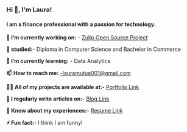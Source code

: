 ### Hi 👋, I'm Laura!

#### I am a finance professional with a passion for technology.

**🔭 I’m currently working on:** - [Zulip Open Source Project](https://github.com/zulip/zulip/issues/29275)

**🏫 studied:**- Diploma in Computer Science and Bachelor in Commerce 

**🌱 I’m currently learning:** - Data Analytics 

**📫 How to reach me:** -lauramutua001@gmail.com

**👨‍💻 All of my projects are available at:**- [Portfolio Link](#)

**📝 I regularly write articles on:**- [Blog Link](#)

**📄 Know about my experiences:**- [Resume Link](#)

**⚡ Fun fact:**- I think I am funny!

